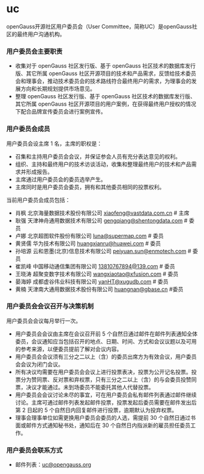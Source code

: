 # uc

openGauss开源社区用户委员会（User Committee，简称UC）是openGauss社区的最终用户沟通机构。


### 用户委员会主要职责


* 收集对于 openGauss 社区发行版、基于 openGauss 社区技术的数据库发行版、其它所属 openGauss 社区开源项目的技术和产品需求，反馈给技术委员会和理事会，推动技术委员会的技术路线符合最终用户的需求，为理事会的发展方向和长期规划提供市场意见。
* 整理 openGauss 社区发行版、基于 openGauss 社区技术的数据库发行版、其它所属 openGauss 社区开源项目的用户案例，在获得最终用户授权的情况下配合品牌宣传委员会进行案例宣传。
  
### 用户委员会成员

用户委员会设主席 1 名，主席的职权是：

* 召集和主持用户委员会会议，并保证参会人员有充分表达意见的权利。
* 组织、主持和最终用户的技术访谈活动，收集和整理最终用户的技术和产品需求并形成报告。
* 主席通过用户委员会的委员选举产生。
* 主席同时是用户委员会委员，拥有和其他委员相同的投票权利。

当前用户委员会成员包括：

* 肖枫      北京海量数据技术股份有限公司            <xiaofeng@vastdata.com.cn>      # 主席
* 耿强      天津神舟通用数据技术有限公司            <gengqiang@shentongdata.com>    # 委员
* 卢娜      北京超图软件股份有限公司                <luna@supermap.com>             # 委员
* 黄贤儒    华为技术有限公司                        <huangxianru@huawei.com>       # 委员
* 孙培源    云和恩墨(北京)信息技术有限公司          <peiyuan.sun@enmotech.com>       # 委员
* 崔凯峰      中国移动通信集团有限公司                13810767894@139.com           # 委员
* 王晓涛    超聚变数字技术有限公司                  <wangxiaotao@xfusion.com>       # 委员
* 晏海婷    成都虚谷伟业科技有限公司                <yanHT@xugudb.com>             # 委员
* 黄楠     天津南大通用数据技术股份有限公司          <huangnan@gbase.cn>              #委员

### 用户委员会会议召开与决策机制

用户委员会会议每月举行一次。
* 用户委员会会议由主席在会议召开前 5 个自然日通过邮件在邮件列表通知全体委员，会议通知应当包括召开的地点、日期、时间、方式和会议议题以及可用的参考来源，以便委员提前了解对会议内容。
* 用户委员会会议须有三分之二以上（含）的委员出席方为有效会议，用户委员会会议为闭门会议。
* 所有决议均需要在用户委员会会议上进行投票表决，投票为公开记名投票。投票分为赞同票、反对票和弃权票，只有三分之二以上（含）的与会委员投赞同票，决议才能通过。未到场委员不能委托其他人代替投票。
* 用户委员会会议讨论未尽的事宜，可在用户委员会私有邮件列表通过邮件继续讨论。主席可通过邮件列表发起邮件投票，投票发起后委员需要在邮件发出后第 2 日起的 5 个自然日内回复邮件进行投票，逾期默认为投弃权票。
* 理事会理事单位如需更换用户委员会委员的人选，需提前 30 个自然日通过书面或邮件方式通知秘书处，通知后在 30 个自然日内指派新的雇员担任委员工作。


### 用户委员会联系方式

* 邮件列表：uc@opengauss.org

